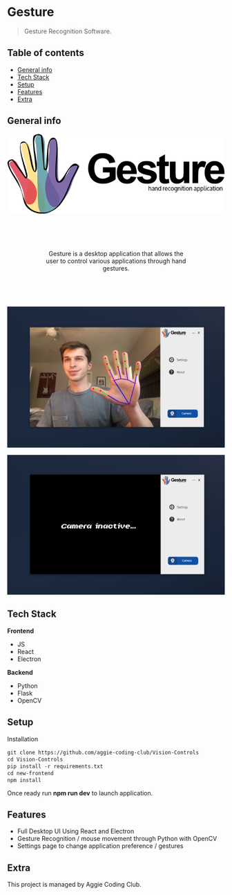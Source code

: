 # Gesture

> Gesture Recognition Software.

## Table of contents

- [General info](#general-info)
- [Tech Stack](#tech-stack)
- [Setup](#setup)
- [Features](#features)
- [Extra](#extra)

## General info

<p align="center">
    <img src="./assets/readme/blank.png" width="auto" />
</p>

<p align="center" style="margin: 2vh">
    Gesture is a desktop application that allows the user to control various applications through hand gestures.
</p>

<p align="center">
    <img src="./assets/readme/cam_on.png" width="auto" />
</p>

<p align="center">
    <img src="./assets/readme/cam_off.png" width="auto" />
</p>

## Tech Stack

**Frontend**

- JS
- React
- Electron

**Backend**

- Python
- Flask
- OpenCV

## Setup

Installation

```
git clone https://github.com/aggie-coding-club/Vision-Controls
cd Vision-Controls
pip install -r requirements.txt
cd new-frontend
npm install
```

Once ready run **npm run dev** to launch application.

## Features

- Full Desktop UI Using React and Electron
- Gesture Recognition / mouse movement through Python with OpenCV
- Settings page to change application preference / gestures

## Extra

This project is managed by Aggie Coding Club.
